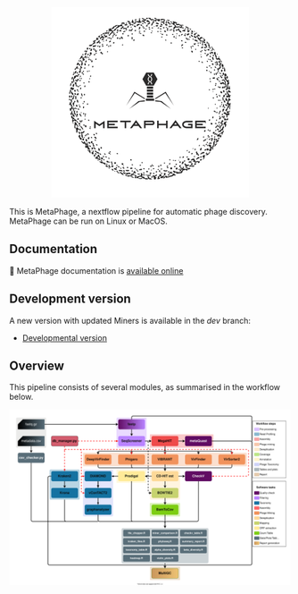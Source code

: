 
<p align="center">
  <a href="https://MattiaPandolfoVR.github.io/MetaPhage/"><img src="./docs/imgs/metaphage-logo.png"></a>
</p>

This is MetaPhage, a nextflow pipeline for automatic phage discovery. MetaPhage can be run on Linux or MacOS.

## Documentation

:book: MetaPhage documentation is [available online](https://MattiaPandolfoVR.github.io/MetaPhage/)

## Development version

A new version with updated Miners is available in the *dev* branch:

* [Developmental version](https://github.com/MattiaPandolfoVR/MetaPhage/tree/dev#readme)

## Overview

This pipeline consists of several modules, as summarised in the workflow below.

<p align="center">
  <a href="https://MattiaPandolfoVR.github.io/MetaPhage/"><img src="./figures/metaphage.drawio.svg"></a>
</p>


